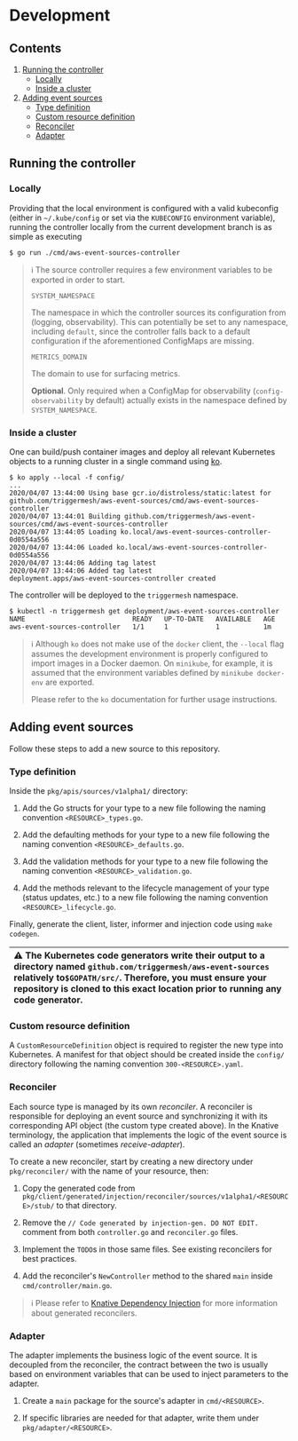 # Development

## Contents

1. [Running the controller](#running-the-controller)
   * [Locally](#locally)
   * [Inside a cluster](#inside-a-cluster)
1. [Adding event sources](#adding-event-sources)
   * [Type definition](#type-definition)
   * [Custom resource definition](#custom-resource-definition)
   * [Reconciler](#reconciler)
   * [Adapter](#adapter)

## Running the controller

### Locally

Providing that the local environment is configured with a valid kubeconfig (either in `~/.kube/config` or set via the
`KUBECONFIG` environment variable), running the controller locally from the current development branch is as simple as
executing

```
$ go run ./cmd/aws-event-sources-controller
```

> :information_source: The source controller requires a few environment variables to be exported in order to start.
>
> `SYSTEM_NAMESPACE`
>
> The namespace in which the controller sources its configuration from (logging, observability). This can potentially be
> set to any namespace, including `default`, since the controller falls back to a default configuration if the
> aforementioned ConfigMaps are missing.
>
> `METRICS_DOMAIN`
>
> The domain to use for surfacing metrics.
>
> **Optional**. Only required when a ConfigMap for observability (`config-observability` by default) actually exists in
> the namespace defined by `SYSTEM_NAMESPACE`.

### Inside a cluster

One can build/push container images and deploy all relevant Kubernetes objects to a running cluster in a single command
using [ko](https://github.com/google/ko).

```
$ ko apply --local -f config/
...
2020/04/07 13:44:00 Using base gcr.io/distroless/static:latest for github.com/triggermesh/aws-event-sources/cmd/aws-event-sources-controller
2020/04/07 13:44:01 Building github.com/triggermesh/aws-event-sources/cmd/aws-event-sources-controller
2020/04/07 13:44:05 Loading ko.local/aws-event-sources-controller-0d0554a556
2020/04/07 13:44:06 Loaded ko.local/aws-event-sources-controller-0d0554a556
2020/04/07 13:44:06 Adding tag latest
2020/04/07 13:44:06 Added tag latest
deployment.apps/aws-event-sources-controller created
```

The controller will be deployed to the `triggermesh` namespace.

```console
$ kubectl -n triggermesh get deployment/aws-event-sources-controller
NAME                           READY   UP-TO-DATE   AVAILABLE   AGE
aws-event-sources-controller   1/1     1            1           1m
```

> :information_source: Although `ko` does not make use of the `docker` client, the `--local` flag assumes the
> development environment is properly configured to import images in a Docker daemon. On `minikube`, for example, it is
> assumed that the environment variables defined by `minikube docker-env` are exported.
>
> Please refer to the `ko` documentation for further usage instructions.

## Adding event sources

Follow these steps to add a new source to this repository.

### Type definition

Inside the `pkg/apis/sources/v1alpha1/` directory:

1. Add the Go structs for your type to a new file following the naming convention `<RESOURCE>_types.go`.

1. Add the defaulting methods for your type to a new file following the naming convention `<RESOURCE>_defaults.go`.

1. Add the validation methods for your type to a new file following the naming convention `<RESOURCE>_validation.go`.

1. Add the methods relevant to the lifecycle management of your type (status updates, etc.) to a new file following the
   naming convention `<RESOURCE>_lifecycle.go`.

Finally, generate the client, lister, informer and injection code using `make codegen`.

| :warning: The Kubernetes code generators write their output to a directory named `github.com/triggermesh/aws-event-sources` relatively to`$GOPATH/src/`. Therefore, you must ensure your repository is cloned to this exact location prior to running any code generator. |
| :--- |

### Custom resource definition

A `CustomResourceDefinition` object is required to register the new type into Kubernetes. A manifest for that object
should be created inside the `config/` directory following the naming convention `300-<RESOURCE>.yaml`.

### Reconciler

Each source type is managed by its own _reconciler_. A reconciler is responsible for deploying an event source and
synchronizing it with its corresponding API object (the custom type created above). In the Knative terminology, the
application that implements the logic of the event source is called an _adapter_ (sometimes _receive-adapter_).

To create a new reconciler, start by creating a new directory under `pkg/reconciler/` with the name of your resource,
then:

1. Copy the generated code from `pkg/client/generated/injection/reconciler/sources/v1alpha1/<RESOURCE>/stub/` to that
   directory.

1. Remove the `// Code generated by injection-gen. DO NOT EDIT.` comment from both `controller.go` and `reconciler.go`
   files.

1. Implement the `TODO`s in those same files. See existing reconcilers for best practices.

1. Add the reconciler's `NewController` method to the shared `main` inside `cmd/controller/main.go`.

> :information_source: Please refer to [Knative Dependency Injection][depinject] for more information about generated
> reconcilers.

### Adapter

The adapter implements the business logic of the event source. It is decoupled from the reconciler, the contract between
the two is usually based on environment variables that can be used to inject parameters to the adapter.

1. Create a `main` package for the source's adapter in `cmd/<RESOURCE>`.

1. If specific libraries are needed for that adapter, write them under `pkg/adapter/<RESOURCE>`.


[depinject]: https://github.com/knative/pkg/blob/release-0.15/injection/README.md
